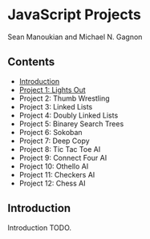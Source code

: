 # JavaScript Projects

Sean Manoukian and Michael N. Gagnon

## Contents

* [Introduction](#intro)
* [Project 1: Lights Out](https://github.com/SeanManoukian/textbookproject1/blob/master/README.md)
* Project 2: Thumb Wrestling
* Project 3: Linked Lists
* Project 4: Doubly Linked Lists
* Project 5: Binarey Search Trees
* Project 6: Sokoban
* Project 7: Deep Copy
* Project 8: Tic Tac Toe AI
* Project 9: Connect Four AI
* Project 10: Othello AI
* Project 11: Checkers AI
* Project 12: Chess AI

## <a name="intro">Introduction</a>

Introduction TODO.

